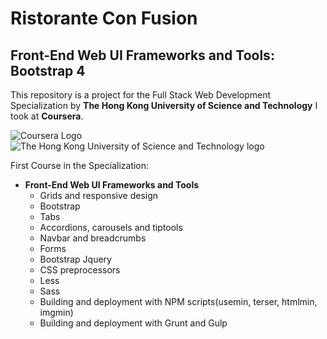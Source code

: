 # Ristorante Con Fusion

## Front-End Web UI Frameworks and Tools: Bootstrap 4

This repository is a project for the Full Stack Web Development Specialization by **The Hong Kong University of Science and Technology** I took at **Coursera**.

![Coursera Logo](http://wwwhere.io/img/thumbs/coursera.jpg)
![The Hong Kong University of Science and Technology logo](http://www.gsom.spbu.ru/images/faculty/hkust.gif)

First Course in the Specialization:

* **Front-End Web UI Frameworks and Tools**
  * Grids and responsive design
  * Bootstrap
  * Tabs
  * Accordions, carousels and tiptools
  * Navbar and breadcrumbs
  * Forms
  * Bootstrap Jquery
  * CSS preprocessors
  * Less
  * Sass
  * Building and deployment with NPM scripts(usemin, terser, htmlmin, imgmin)
  * Building and deployment with Grunt and Gulp
